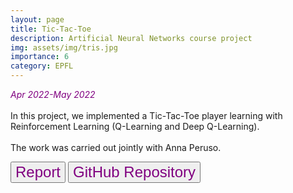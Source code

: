 ```yaml
---
layout: page
title: Tic-Tac-Toe
description: Artificial Neural Networks course project
img: assets/img/tris.jpg
importance: 6
category: EPFL
---
```


<em style="color:purple"> Apr 2022-May 2022 </em>
<br>
<br>
In this project, we implemented a Tic-Tac-Toe player learning with Reinforcement Learning (Q-Learning and Deep Q-Learning).
<br>
<br>
The work was carried out jointly with Anna Peruso.

<a href="/assets/pdf/report_ann.pdf"><button style="font-size:24px;color:purple">Report <i class="fa fa-file-pdf"></i></button></a>
<a href="https://github.com/giuliamesc/tic_tac_toe"><button style="font-size:24px;color:purple">GitHub Repository <i class="fa fa-folder"></i></button></a>


